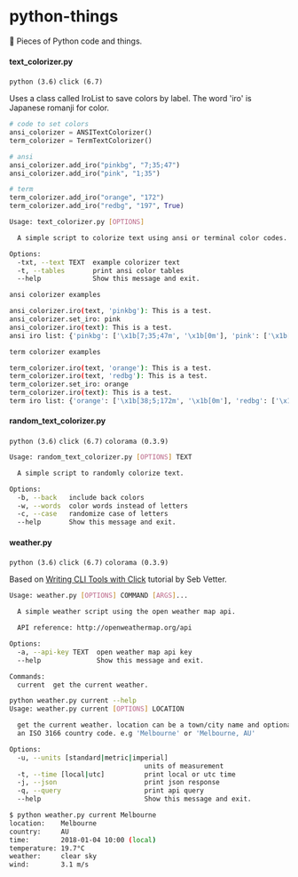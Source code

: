 # python-things

🐍 Pieces of Python code and things.
#### text_colorizer.py
```python (3.6)``` ```click (6.7)```

Uses a class called IroList to save colors by label. The word 'iro' is Japanese romanji for color.
```python
# code to set colors
ansi_colorizer = ANSITextColorizer()
term_colorizer = TermTextColorizer()

# ansi
ansi_colorizer.add_iro("pinkbg", "7;35;47")
ansi_colorizer.add_iro("pink", "1;35")

# term
term_colorizer.add_iro("orange", "172")
term_colorizer.add_iro("redbg", "197", True)
```
```sh
Usage: text_colorizer.py [OPTIONS]

  A simple script to colorize text using ansi or terminal color codes.

Options:
  -txt, --text TEXT  example colorizer text
  -t, --tables       print ansi color tables
  --help             Show this message and exit.
```
```sh
ansi colorizer examples

ansi_colorizer.iro(text, 'pinkbg'): This is a test.
ansi_colorizer.set_iro: pink
ansi_colorizer.iro(text): This is a test.
ansi iro list: {'pinkbg': ['\x1b[7;35;47m', '\x1b[0m'], 'pink': ['\x1b[1;35m', '\x1b[0m']}

term colorizer examples

term_colorizer.iro(text, 'orange'): This is a test.
term_colorizer.iro(text, 'redbg'): This is a test.
term_colorizer.set_iro: orange
term_colorizer.iro(text): This is a test.
term iro list: {'orange': ['\x1b[38;5;172m', '\x1b[0m'], 'redbg': ['\x1b[48;5;197m', '\x1b[0m']}
```
#### random_text_colorizer.py
```python (3.6)``` ```click (6.7)``` ```colorama (0.3.9)```
```sh
Usage: random_text_colorizer.py [OPTIONS] TEXT

  A simple script to randomly colorize text.

Options:
  -b, --back   include back colors
  -w, --words  color words instead of letters
  -c, --case   randomize case of letters
  --help       Show this message and exit.
```
#### weather.py
```python (3.6)``` ```click (6.7)``` ```colorama (0.3.9)```

Based on [Writing CLI Tools with Click](https://dbader.org/blog/python-commandline-tools-with-click) tutorial by Seb Vetter.
```sh
Usage: weather.py [OPTIONS] COMMAND [ARGS]...

  A simple weather script using the open weather map api.

  API reference: http://openweathermap.org/api

Options:
  -a, --api-key TEXT  open weather map api key
  --help              Show this message and exit.

Commands:
  current  get the current weather.

python weather.py current --help
Usage: weather.py current [OPTIONS] LOCATION

  get the current weather. location can be a town/city name and optionally
  an ISO 3166 country code. e.g 'Melbourne' or 'Melbourne, AU'

Options:
  -u, --units [standard|metric|imperial]
                                  units of measurement
  -t, --time [local|utc]          print local or utc time
  -j, --json                      print json response
  -q, --query                     print api query
  --help                          Show this message and exit.

$ python weather.py current Melbourne
location:    Melbourne
country:     AU
time:        2018-01-04 10:00 (local)
temperature: 19.7°C
weather:     clear sky
wind:        3.1 m/s
```
